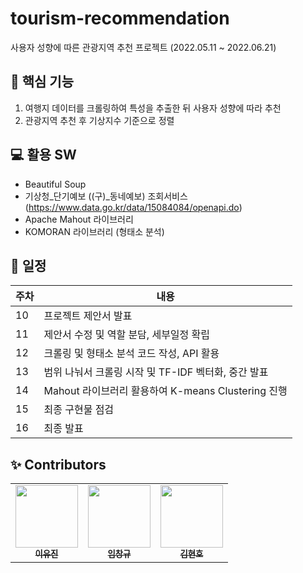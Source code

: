 # tourism-recommendation
사용자 성향에 따른 관광지역 추천 프로젝트
(2022.05.11 ~ 2022.06.21)

## 🔨 핵심 기능
1. 여행지 데이터를 크롤링하여 특성을 추출한 뒤 사용자 성향에 따라 추천 
2. 관광지역 추천 후 기상지수 기준으로 정렬 

## 💻 활용 SW
- Beautiful Soup 
- 기상청_단기예보 ((구)_동네예보) 조회서비스 (https://www.data.go.kr/data/15084084/openapi.do)
- Apache Mahout 라이브러리 
- KOMORAN 라이브러리 (형태소 분석)

## 📆 일정
|주차|내용|
|---|---|
|10|프로젝트 제안서 발표|
|11|제안서 수정 및 역할 분담, 세부일정 확립|
|12|크롤링 및 형태소 분석 코드 작성, API 활용|
|13|범위 나눠서 크롤링 시작 및 TF-IDF 벡터화, 중간 발표|
|14|Mahout 라이브러리 활용하여 K-means Clustering 진행|
|15|최종 구현물 점검|
|16|최종 발표|

## ✨ Contributors
<table>
  <tr>
  <td align="center"><a href="https://github.com/nanaeu"><img src="https://avatars3.githubusercontent.com/nanaeu?v=4?s=100" width="100px;" alt=""/><br /  ><sub><b>이유진</b></sub></a><br /></td>
    <td align="center"><a href="https://github.com/AshgrayIM"><img src="https://avatars0.githubusercontent.com/AshgrayIM?v=4?s=100" width="100px;" alt=""/><br /><sub><b>임창규</b></sub></a><br /></td>
    <td align="center"><a href="https://github.com/hhnn0"><img src="https://avatars0.githubusercontent.com/hhnn0?v=4?s=100" width="100px;" alt=""/><br /><sub><b>김현호</b></sub></a><br /></td>
  </tr>
</table>
